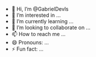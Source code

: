 - 👋 Hi, I’m @GabrielDevls
- 👀 I’m interested in ...
- 🌱 I’m currently learning ...
- 💞️ I’m looking to collaborate on ...
- 📫 How to reach me ...
- 😄 Pronouns: ...
- ⚡ Fun fact: ...

<!---
GabrielDevls/GabrielDevls is a ✨ special ✨ repository because its `README.md` (this file) appears on your GitHub profile.
You can click the Preview link to take a look at your changes.
--->
